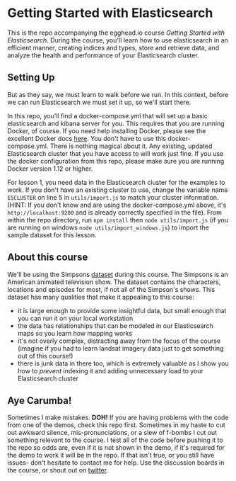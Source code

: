 # Getting Started with Elasticsearch

This is the repo accompanying the egghead.io course *Getting Started with Elasticsearch*. During the course, you'll learn how to use elasticsearch in an efficient manner, creating indices and types, store and retrieve data, and analyze the health and performance of your Elasticsearch cluster.

## Setting Up
But as they say, we must learn to walk before we run. In this context, before we can run Elasticsearch we must set it up, so we'll start there.

In this repo, you'll find a docker-compose.yml that will set up a basic elasticsearch and kibana server for you. This requires that you are running Docker, of course. If you need help installing Docker, please see the excellent Docker docs [here](https://www.docker.com/). You don't have to use this docker-compose.yml. There is nothing magical about it. Any existing, updated Elasticsearch cluster that you have access to will work just fine. If you use the docker configuration from this repo, please make sure you are running Docker version 1.12 or higher.

For lesson 1, you need data in the Elasticsearch cluster for the examples to work. If you don't have an existing cluster to use, change the variable name `ESCLUSTER` on line 5 in `utils/import.js` to match your cluster information. (HINT: If you don't know and are using the docker-compose.yml above, it's `http://localhost:9200` and is already correctly specified in the file). From within the repo directory, run
`npm install` then
`node utils/import.js` (if you are running on windows `node utils/import_windows.js`) to import the sample dataset for this lesson.

## About this course
We'll be using the Simpsons [dataset](https://www.kaggle.com/wcukierski/the-simpsons-by-the-data) during this course. The Simpsons is an American animated television show. The dataset contains the characters, locations and episodes for most, if not all of the Simpson's shows. This dataset has many qualities that make it appealing to this course:
- it is large enough to provide some insightful data, but small enough that you can run it on your local workstation
- the data has relationships that can be modeled in our Elasticsearch maps so you learn how mapping works
- it's not overly complex, distracting away from the focus of the course (imagine if you had to learn landsat imagery data just to get something out of this course!)
- there is junk data in there too, which is extremely valuable as I show you how to *prevent* indexing it and adding unnecessary load to your Elasticsearch cluster

## Aye Carumba!
Sometimes I make mistakes. **DOH!**
If you are having problems with the code from one of the demos, check this repo first. Sometimes in my haste to cut out awkward silence, mis-pronunciations, or a slew of f-bombs I cut out something relevant to the course. I test all of the code before pushing it to the repo so odds are, even if it is not shown in the demo, if it's required for the demo to work it will be in the repo. If that isn't true, or you still have issues- don't hesitate to contact me for help. Use the discussion boards in the course, or shout out on [twitter](https://twitter.com/wfbutton).
